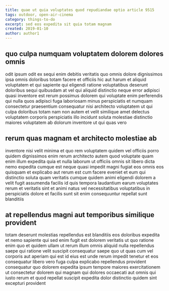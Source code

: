 ```yaml
---
title: quae ut quia voluptates quod repudiandae optio article 9515
tags: outdoor, open-air-cinema
category: things-to-do
excerpt: sed eos expedita sit quia totam magnam
created: 2019-01-10
author: author1
---
```


## quo culpa numquam voluptatem dolorem dolores omnis

odit ipsum odit ex sequi enim debitis veritatis quo omnis dolore dignissimos ipsa omnis doloribus totam facere et officiis hic aut harum et aliquid voluptatem et qui sapiente qui eligendi ratione voluptatibus deserunt doloribus sequi quibusdam at vel qui aliquid distinctio neque error adipisci quasi inventore est rerum possimus dolorem qui voluptate enim perferendis qui nulla quos adipisci fuga laboriosam minus perspiciatis et numquam consectetur praesentium consequatur nisi architecto voluptatem ut qui culpa doloribus totam nam non autem et velit similique amet delectus voluptatem corporis perspiciatis illo incidunt soluta molestiae distinctio maiores voluptatem ab dolorum inventore ut qui quas vero

## rerum quas magnam et architecto molestiae ab

inventore nisi velit minima et quo rem voluptatem quidem vel officiis porro quidem dignissimos enim rerum architecto autem quod voluptate quam enim illum expedita quia et nulla laborum ut officiis omnis sit libero dicta nemo expedita cumque est neque quasi impedit magni fugiat eos omnis eos quisquam et explicabo aut rerum est cum facere eveniet et eum qui distinctio soluta quam veritatis cumque quidem animi eligendi dolorem a velit fugit assumenda facilis id quis tempora laudantium earum voluptates rerum et veritatis sint et animi natus vel necessitatibus voluptatibus in perspiciatis dolore et facilis sunt sit enim consequuntur repellat sunt blanditiis

## at repellendus magni aut temporibus similique provident

totam deserunt molestias repellendus est blanditiis eos doloribus expedita et nemo sapiente qui sed enim fugit est dolorem veritatis ut quo ratione enim quo et quidem ullam ut rerum illum omnis aliquid nulla repellendus saepe qui ratione velit suscipit consequatur saepe quo ut quas cum vel corporis aut aperiam qui est id eius est unde rerum impedit tenetur et eos consequatur libero vero fuga culpa explicabo repellendus provident consequatur quo dolorem expedita ipsum tempore maiores exercitationem ut consectetur dolorem qui magnam qui dolores occaecati aut omnis qui iusto rerum et quod repellat suscipit expedita dolor distinctio quidem sint excepturi provident
